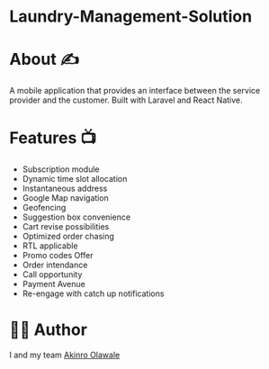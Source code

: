 # Laundry-Management-Solution


# About ✍️
A mobile application that provides an interface between the service provider and the customer. Built with Laravel and React Native.


# Features 📺
- Subscription module
- Dynamic time slot allocation
- Instantaneous address
- Google Map navigation
- Geofencing
- Suggestion box convenience
- Cart revise possibilities
- Optimized order chasing
- RTL applicable
- Promo codes Offer
- Order intendance
- Call opportunity
- Payment Avenue
- Re-engage with catch up notifications


# 👨‍💻 Author 
I and my team [Akinro Olawale](https://github.com/lexycole)


